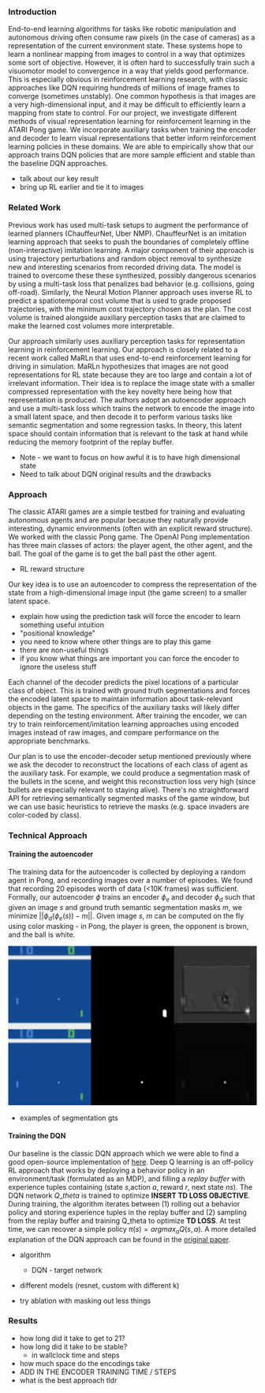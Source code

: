 ### Introduction
End-to-end learning algorithms for tasks like robotic manipulation and autonomous driving often consume raw pixels (in the case of cameras) as a representation of the current environment state. These systems hope to learn a nonlinear mapping from images to control in a way that optimizes some sort of objective. However, it is often hard to successfully train such a visuomotor model to convergence in a way that yields good performance. This is especially obvious in reinforcement learning research, with classic approaches like DQN requiring hundreds of millions of image frames to converge (sometimes unstably). One common hypothesis is that images are a very high-dimensional input, and it may be difficult to efficiently learn a mapping from state to control. For our project, we investigate different methods of visual representation learning for reinforcement learning in the ATARI Pong game. We incorporate auxiliary tasks when training the encoder and decoder to learn visual representations that better inform reinforcement learning policies in these domains. We are able to empirically show that our approach trains DQN policies that are more sample efficient and stable than the baseline DQN approaches. 

- talk about our key result
- bring up RL earlier and tie it to images


### Related Work
Previous work has used multi-task setups to augment the performance of learned planners (ChauffeurNet, Uber NMP). ChauffeurNet is an imitation learning approach that seeks to push the boundaries of completely offline (non-interactive) imitation learning. A major component of their approach is using trajectory perturbations and random object removal to synthesize new and interesting scenarios from recorded driving data. The model is trained to overcome these these synthesized, possibly dangerous scenarios by using a multi-task loss that penalizes bad behavior (e.g. collisions, going off-road). Similarly, the Neural Motion Planner approach uses inverse RL to predict a spatiotemporal cost volume that is used to grade proposed trajectories, with the minimum cost trajectory chosen as the plan. The cost volume is trained alongside auxiliary perception tasks that are claimed to make the learned cost volumes more interpretable.

Our approach similarly uses auxiliary perception tasks for representation learning in reinforcement learning. Our approach is closely related to a recent work called MaRLn that uses end-to-end reinforcement learning for driving in simulation. MaRLn hypothesizes that images are not good representations for RL state because they are too large and contain a lot of irrelevant information. Their idea is to replace the image state with a smaller compressed representation with the key novelty here being how that representation is produced. The authors adopt an autoencoder approach and use a multi-task loss which trains the network to encode the image into a small latent space, and then decode it to perform various tasks like semantic segmentation and some regression tasks. In theory, this latent space should contain information that is relevant to the task at hand while reducing the memory footprint of the replay buffer. 

- Note - we want to focus on how awful it is to have high dimensional state
- Need to talk about DQN original results and the drawbacks


### Approach
The classic ATARI games are a simple testbed for training and evaluating autonomous agents and are popular because they naturally provide interesting, dynamic environments (often with an explicit reward structure). We worked with the classic Pong game. The OpenAI Pong implementation has three main classes of actors: the player agent, the other agent, and the ball. The goal of the game is to get the ball past the other agent. 

- RL reward structure

Our key idea is to use an autoencoder to compress the representation of the state from a high-dimensional image input (the game screen) to a smaller latent space. 

- explain how using the prediction task will force the encoder to learn something useful intuition
- "positional knowledge"
- you need to know where other things are to play this game
- there are non-useful things
- if you know what things are important you can force the encoder to ignore the useless stuff

Each channel of the decoder predicts the pixel locations of a particular class of object. This is trained with ground truth segmentations and forces the encoded latent space to maintain information about task-relevant objects in the game. The specifics of the auxiliary tasks will likely differ depending on the testing environment. After training the encoder, we can try to train reinforcement/imitation learning approaches using encoded images instead of raw images, and compare performance on the appropriate benchmarks. 

Our plan is to use the encoder-decoder setup mentioned previously where we ask the decoder to reconstruct the locations of each class of agent as the auxiliary task. For example, we could produce a segmentation mask of the bullets in the scene, and weight this reconstruction loss very high (since bullets are especially relevant to staying alive). There's no straightforward API for retrieving semantically segmented masks of the game window, but we can use basic heuristics to retrieve the masks (e.g. space invaders are color-coded by class). 

### Technical Approach
#### Training the autoencoder
The training data for the autoencoder is collected by deploying a random agent in Pong, and recording images over a number of episodes. We found that recording 20 episodes worth of data (<10K frames) was sufficient. Formally, our autoencoder $\phi$ trains an encoder $\phi_e$ and decoder $\phi_d$ such that given an image $s$ and ground truth semantic segmentation masks $m$, we minimize $||\phi_d(\phi_e(s)) - m||$. Given image $s$, $m$ can be computed on the fly using color masking - in Pong, the player is green, the opponent is brown, and the ball is white. 

![Pong autoencoder](assets/autoencoder_im1.png)
- examples of segmentation gts

#### Training the DQN
Our baseline is the classic DQN approach which we were able to find a good open-source implementation of [here](https://github.com/Rochan-A/dqn-pong). Deep Q learning is an off-policy RL approach that works by deploying a behavior policy in an environment/task (formulated as an MDP), and filling a *replay buffer* with experience tuples containing (state *s*,action *a*, reward *r*, next state *ns*). The DQN network $Q\_theta$ is trained to optimize **INSERT TD LOSS OBJECTIVE**. During training, the algorithm iterates between (1) rolling out a behavior policy and storing experience tuples in the replay buffer and (2) sampling from the replay buffer and training Q_theta to optimize **TD LOSS**. At test time, we can recover a simple policy $\pi(s) = argmax_aQ(s,a)$. A more detailed explanation of the DQN approach can be found in the [original paper](https://www.cs.toronto.edu/~vmnih/docs/dqn.pdf). 

- algorithm
  - DQN - target network

- different models (resnet, custom with different k)
- try ablation with masking out less things

### Results

- how long did it take to get to 21?
- how long did it take to be stable?
  - in wallclock time and steps
- how much space do the encodings take
- ADD IN THE ENCODER TRAINING TIME / STEPS
- what is the best approach tldr
